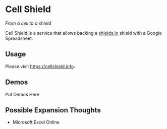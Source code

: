 # Cell Shield

*From a cell to a shield*

Cell Shield is a service that allows backing a [shields.io][shio] shield with
a Google Spreadsheet.

## Usage

Please visit https://cellshield.info.

## Demos

Put Demos Here

## Possible Expansion Thoughts

* Microsoft Excel Online

[shio]: https://shields.io/
